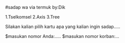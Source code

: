#sadap wa via termuk by:Dik

1.Tselkomsel
2.Axis
3.Tree

Silakan kalian pilih kartu apa yang kalian ingin sadap.....
 
$masukan nomor Anda:.....
$masukan nomor korban:...


#
#
#
#
#
#
#
#
#
#
#
#
